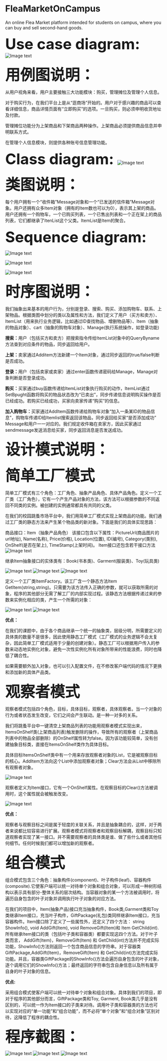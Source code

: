 # FleaMarketOnCampus
An online Flea Market platform intended for students on campus, where you can buy and sell second-hand goods.

<font size=30><b> Use case diagram: </b></font>
![Image text](https://github.com/TantalizingPotato/FleaMarketOnCampus/raw/master/FleaMarketUseCase.png)

<font size=30><b>用例图说明：</b></font>

从用户视角来看，用户主要接触三大功能模块：购买，管理摊位及管理个人信息。

对于购买行为，在我们平台上是从“逛商场”开始的。用户对于感兴趣的商品可以查看详细信息，商品详情页面有“立即购买”的选项。一旦购买，则必须申明收货地址及付款。

管理摊位功能分为上架商品和下架商品两种操作。上架商品必须提供商品信息并申明联系方式。

在管理个人信息模块，则提供各种账号信息管理功能。

<font size=30><b> Class diagram: </b></font>
![Image text](https://github.com/TantalizingPotato/FleaMarketOnCampus/raw/master/ClassUML_FleaMarket.png)

<font size=30><b> 类图说明：</b></font>

每个用户拥有一个“收件箱”Message对象和一个“已发送的信件箱”Message对象。用户还拥有众多Item对象（拥有的Item数也可以为0），表示其上架的商品。用户还拥有一个购物车，一个已购买列表，一个已售出列表和一个正在架上的商品列表，它们都继承了ItenList这个父类。ItemList是Item的聚合。

<font size=30><b> Sequence diagram: </b></font>

![Image text](https://github.com/TantalizingPotato/FleaMarketOnCampus/blob/master/%E9%A1%BA%E5%BA%8F%E5%9B%BE_1.png)

![Image text](https://github.com/TantalizingPotato/FleaMarketOnCampus/blob/master/%E9%A1%BA%E5%BA%8F%E5%9B%BE_2.jpg)

![Image text](https://github.com/TantalizingPotato/FleaMarketOnCampus/blob/master/%E9%A1%BA%E5%BA%8F%E5%9B%BE_3.jpg)

<font size=30><b> 时序图说明： </b></font>

我们抽象出来基本的用户行为，分别是登录、搜索、购买、添加购物车、联系、上架物品。根据类图中划分的类以及属性和方法，我们定义了用户（买方和卖方）、ItemList（用来执行业务逻辑，比如通过ID查找物品、增删物品等）、Item（抽象的物品对象）、cart（抽象的购物车对象）、Manage(执行系统操作，如登录功能)


<b>搜索：</b>用户（包括买方和卖方）把搜索指令传给ItemList对象中的QueryByname方法查到对应条件的物品，同步返回给用户。

<b>上架：</b>卖家通过Additem方法新建一个Item对象，通过同步返回的true/false判断是否成功。

<b>登录：</b>用户（包括卖家或卖家）通过enter函数传递密码给Manage，Manage对象判断是否登录成功。

<b>购买：</b>买家通过buy函数传递给ItemList对象执行购买的动作，ItemList通过SetBpught函数将购买的物品状态改为“已卖出”，同步传递信息说明购买操作是否已经成功。若购买已经成功，买家向卖家传递“购买”的信息。

<b>加入购物车：</b>买家通过AddItem函数传递给购物车对象“加入一条某ID的物品信息”，购物车传递ID给Itemlist搜索返回该物品，同步返回给买家“是否添加成功”
Message和用户一一对应的。我们规定收件箱在卖家方，因此买家通过sendmessage发送消息给买家，同步返回消息是否发送成功。

<font size = 34> <b>设计模式说明：</b></font>

<font size=30><b> 简单工厂模式 </b></font>

简单工厂模式有三个角色：工厂角色、抽象产品角色、具体产品角色。定义一个工厂类（工厂角色），它有一个产生产品对象的方法，该方法可以根据参数的不同返回不同类的实例。被创建的实例通常都具有共同的父类。

在我们的校园跳蚤市场平台中，我们用简单工厂模式实现上架商品的功能。我们通过工厂类的静态方法来产生某个物品类的新对象。下面是我们的具体实现思路：

商品接口：Item（抽象产品角色）
该接口包含以下属性：PictureUrl(商品图片的url地址), Name(名称), Price(价格), Location(位置), ID(编号), Category(类别), OnShelf(是否在架上), TimeStamp(上架时间)。
Item接口还包含若干接口方法
![Image text](https://github.com/TantalizingPotato/FleaMarketOnCampus/blob/master/pics/Item_interface.png)

继承Item抽象接口的实体类有：Book(书本类)、Garment(服装类)、Toy(玩具类)

![Image text](https://github.com/TantalizingPotato/FleaMarketOnCampus/blob/master/pics/Book_Item_class.png)
![Image text](https://github.com/TantalizingPotato/FleaMarketOnCampus/blob/master/pics/Garment_Item_class.png)
![Image text](https://github.com/TantalizingPotato/FleaMarketOnCampus/blob/master/pics/Toy_Item_class.png)

定义一个工厂类ItemFactory。该工厂含一个静态方法Item GetItem(string,string)。只需要为该方法传入正确的参数，就可以获取所需的对象，程序的其他部分无需了解工厂的内部实现过程。该静态方法根据传递过来的参数来实例化相应的类，产生一个所需的对象：

![Image text](https://github.com/TantalizingPotato/FleaMarketOnCampus/blob/master/pics/ItemFactory.png)
![Image text](https://github.com/TantalizingPotato/FleaMarketOnCampus/blob/master/pics/button1_click.png)

<b>优点：</b>

在我们的课题中，由于各个商品继承一个统一的抽象类，层级分明，所需要定义的具体类的数量不是很多，因此使用静态工厂模式（工厂模式的业务逻辑不会太复杂，因此简单工厂模式适用于少量的创建对象）。静态工厂可以根据用户传入的参数来动态地实例化对象，避免一次性实例化所有对象所带来的性能浪费，同时也降低了耦合性。

如果需要额外加入对象，也可以引入配置文件，在不修改客户端代码的情况下更换和添加新的具体产品类。


<font size=30><b> 观察者模式 </b></font>

观察者模式包括四个角色，目标，具体目标，观察者，具体观察者。当一个对象的行为或者状态发生改变，它们之间会产生联动。是一种一对多的关系。

我们将跳蚤平台中一键清空上架商品列表的功能用观察者模式实现出来，ItemsOnShelf类(上架商品列表)触发删除的操作，导致所有的观察者（上架商品列表中的物品全部删除）的OnShelf属性转为false。因为该功能较简单，没有创建抽象目标类，直接在ItemsOnShelf类作为具体目标。

具体目标ItemsOnShelf类中有一个用来存放观察者对象的List，它是被观察目标的核心。AddItem方法向这个List中添加观察者对象；Clear方法会从List中移除所有观察者对象。

![Image text](https://github.com/TantalizingPotato/FleaMarketOnCampus/blob/master/pics/Cart_Observed.png)

观察者定义为Item接口，它有一个OnShelf属性。在观察目标的Clear()方法被调用时，这个属性就会被触发改变。

![Image text](https://github.com/TantalizingPotato/FleaMarketOnCampus/blob/master/pics/OnShelf.png)

<b>优点：</b>

观察者与观察目标之间是属于轻度的关联关系，并且是抽象耦合的，这样，对于两者来说都比较容易进行扩展。观察者模式将观察者和观察目标解耦，观察目标只知道观察者实现了某一接口。并不需要观察者的具体类是谁、做了些什么或者其他任何细节。任何时候我们都可以增加新的观察者。


<font size=30><b>组合模式</b></font>

组合模式包含三个角色：抽象构件(component)、叶子构件(leaf)、容器构件(composite).它使客户端可以统一对待单个对象和组合对象，可以形成一种树形结构以表示具有部分-整体关系的层次结构。当容器对象的某一个方法被调用时，将遍历自身包含的叶子对象并调用执行叶子对象的对应方法。

在我们的项目中，Item(抽象产品)接口充当抽象构件，Book类,Garment类和Toy类继承Item接口，充当叶子构件，GiftPackage(礼包)类同样继承Item接口，充当容器构件。Item接口除了定义了一些属性外，还定义了四个方法： string ShowInfo(), void AddGift(Item), void RemoveGift(Item)和 Item GetChild(int). 所有继承Item接口的类（包括叶子类和容器类）都要实现这四个方法。对于叶子类而言， AddGift(Item)，RemoveGift(Item) 和 GetChild(int)方法并不完成实际功能，ShowInfo()方法则返回一个包含商品信息的字符串。对于容器类GiftPackage,AddGift(Item)，RemoveGift(Item) 和 GetChild(int)方法完成实际功能。并且，容器类GiftPackage的ShowInfo()方法会遍历自身包含的叶子对象，逐个调用它们的ShowInfo()方法；最终返回的字符串包含自身信息以及所有属于自身的叶子对象的信息。

<b>优点:</b>

采用组合模式使客户端可以统一对待单个对象和组合对象。具体到我们的项目，即对于程序的其他部分而言，GiftPackage类和Toy, Garment, Book类几乎是没有区别的，可以统一作为Item接口的子类来对待。调用叶子类和容器类的方法也可以实现对应的“单一功能”和“组合功能”，而不必将“单个对象”和“组合对象”区别对待，这降低了程序的耦合性。


<font size=30><b>程序截图：</b></font>

![Image text](https://github.com/TantalizingPotato/FleaMarketOnCampus/blob/master/pics/PrintScreen_1.png)
![Image text](https://github.com/TantalizingPotato/FleaMarketOnCampus/blob/master/pics/PrintScreen_2.png)
![Image text](https://github.com/TantalizingPotato/FleaMarketOnCampus/blob/master/pics/PrintScreen_3.png)
